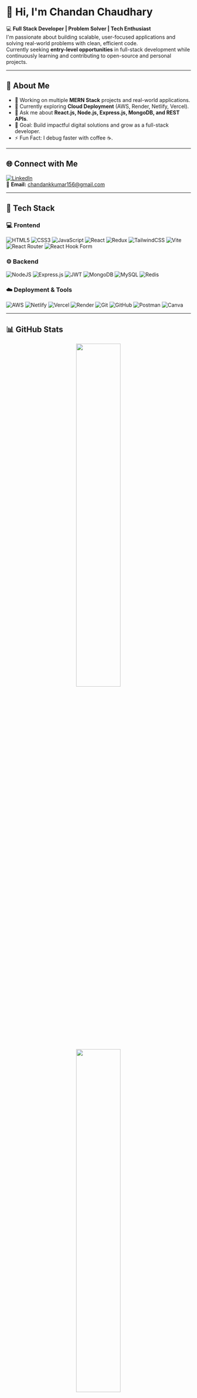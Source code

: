 # 👋 Hi, I'm Chandan Chaudhary

💻 **Full Stack Developer | Problem Solver | Tech Enthusiast**  
I'm passionate about building scalable, user-focused applications and solving real-world problems with clean, efficient code.  
Currently seeking **entry-level opportunities** in full-stack development while continuously learning and contributing to open-source and personal projects.

---

## 🚀 About Me

- 🔭 Working on multiple **MERN Stack** projects and real-world applications.  
- 🌱 Currently exploring **Cloud Deployment** (AWS, Render, Netlify, Vercel).  
- 💬 Ask me about **React.js, Node.js, Express.js, MongoDB, and REST APIs**.  
- 🎯 Goal: Build impactful digital solutions and grow as a full-stack developer.  
- ⚡ Fun Fact: I debug faster with coffee ☕.

---

## 🌐 Connect with Me

[![LinkedIn](https://img.shields.io/badge/LinkedIn-0A66C2?style=for-the-badge&logo=linkedin&logoColor=white)](https://www.linkedin.com/in/chandan-310156273)  
📧 **Email:** [chandankkumar156@gmail.com](mailto:chandankkumar156@gmail.com)

---

## 🧰 Tech Stack

### 💻 Frontend
![HTML5](https://img.shields.io/badge/HTML5-E44D26?style=for-the-badge&logo=html5&logoColor=white)
![CSS3](https://img.shields.io/badge/CSS3-264DE4?style=for-the-badge&logo=css3&logoColor=white)
![JavaScript](https://img.shields.io/badge/JavaScript-F7E025?style=for-the-badge&logo=javascript&logoColor=black)
![React](https://img.shields.io/badge/React-20232A?style=for-the-badge&logo=react&logoColor=61DAFB)
![Redux](https://img.shields.io/badge/Redux-593D88?style=for-the-badge&logo=redux&logoColor=white)
![TailwindCSS](https://img.shields.io/badge/TailwindCSS-38B2AC?style=for-the-badge&logo=tailwindcss&logoColor=white)
![Vite](https://img.shields.io/badge/Vite-646CFF?style=for-the-badge&logo=vite&logoColor=white)
![React Router](https://img.shields.io/badge/React_Router-CA4245?style=for-the-badge&logo=react-router&logoColor=white)
![React Hook Form](https://img.shields.io/badge/React_Hook_Form-EC5990?style=for-the-badge&logo=reacthookform&logoColor=white)

### ⚙️ Backend
![NodeJS](https://img.shields.io/badge/Node.js-339933?style=for-the-badge&logo=node.js&logoColor=white)
![Express.js](https://img.shields.io/badge/Express.js-404D59?style=for-the-badge)
![JWT](https://img.shields.io/badge/JWT-000000?style=for-the-badge&logo=JSON%20web%20tokens&logoColor=white)
![MongoDB](https://img.shields.io/badge/MongoDB-4EA94B?style=for-the-badge&logo=mongodb&logoColor=white)
![MySQL](https://img.shields.io/badge/MySQL-00758F?style=for-the-badge&logo=mysql&logoColor=white)
![Redis](https://img.shields.io/badge/Redis-DC382D?style=for-the-badge&logo=redis&logoColor=white)

### ☁️ Deployment & Tools
![AWS](https://img.shields.io/badge/AWS-232F3E?style=for-the-badge&logo=amazonaws&logoColor=white)
![Netlify](https://img.shields.io/badge/Netlify-00C7B7?style=for-the-badge&logo=netlify&logoColor=white)
![Vercel](https://img.shields.io/badge/Vercel-000000?style=for-the-badge&logo=vercel&logoColor=white)
![Render](https://img.shields.io/badge/Render-3A74F7?style=for-the-badge&logo=render&logoColor=white)
![Git](https://img.shields.io/badge/Git-F1502F?style=for-the-badge&logo=git&logoColor=white)
![GitHub](https://img.shields.io/badge/GitHub-100000?style=for-the-badge&logo=github&logoColor=white)
![Postman](https://img.shields.io/badge/Postman-E95723?style=for-the-badge&logo=postman&logoColor=white)
![Canva](https://img.shields.io/badge/Canva-00C4CC?style=for-the-badge&logo=canva&logoColor=white)

---

## 📊 GitHub Stats

<p align="center">
  <img width="49%" src="https://github-readme-stats.vercel.app/api?username=chandan9648&show_icons=true&theme=radical" />
  <!-- <img width="49%" src="https://github-readme-streak-stats.herokuapp.com/?user=chandan9648&theme=radical" /> -->
</p>

<p align="center">
  <img width="49%" src="https://github-readme-stats.vercel.app/api/top-langs/?username=chandan9648&layout=compact&theme=radical" />
</p>

---

## 📌 Featured Projects

### [📊 Excel Analytics](https://excel-analytics-2004.vercel.app)
A full-stack MERN-based platform for uploading Excel files, visualizing data with 2D/3D charts, and generating AI insights.

### [🌐 My Portfolio Website](https://chandanchaudhary.vercel.app)
Personal portfolio built using React.js, TailwindCSS, and Vite — fully responsive and optimized for all devices.

---

## 🏆 Achievements & Highlights

- 🧩 **1,186+ contributions** in 2025 (and counting 🚀)  
- 🌟 Built 10+ full-stack projects using the MERN stack  
- 💡 Active learner in **Cloud & DevOps fundamentals**

---

<p align="center">
  <b>✨ "Code. Create. Contribute." ✨</b><br>
  <sub>— Chandan Chaudhary</sub>
</p>
